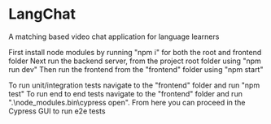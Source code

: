 # LangChat
A matching based video chat application for language learners

First install node modules by running "npm i" for both the root and frontend folder
Next run the backend server, from the project root folder using "npm run dev"
Then run the frontend from the "frontend" folder using "npm start"

To run unit/integration tests navigate to the "frontend" folder and run "npm test"
To run end to end tests navigate to the "frontend" folder and run ".\node_modules\.bin\cypress open". From here you can proceed in the Cypress GUI to run e2e tests